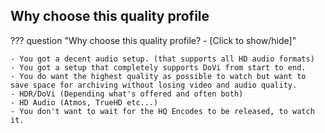 ## Why choose this quality profile

??? question "Why choose this quality profile? - [Click to show/hide]"

    - You got a decent audio setup. (that supports all HD audio formats)
    - You got a setup that completely supports DoVi from start to end.
    - You do want the highest quality as possible to watch but want to save space for archiving without losing video and audio quality.
    - HDR/DoVi (Depending what's offered and often both)
    - HD Audio (Atmos, TrueHD etc...)
    - You don't want to wait for the HQ Encodes to be released, to watch it.
